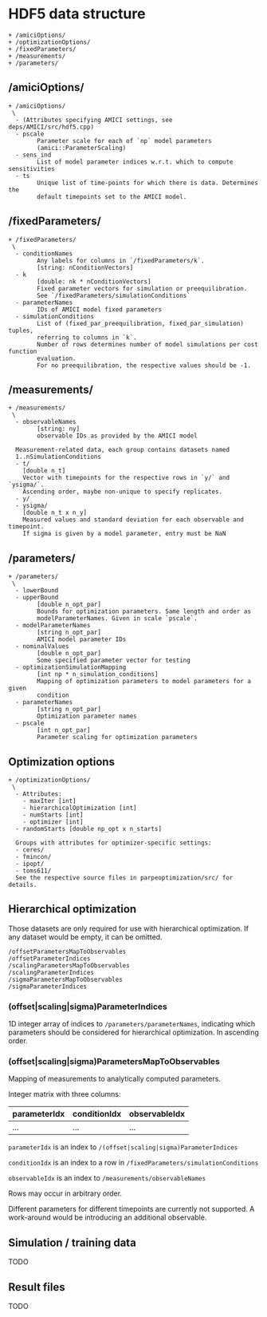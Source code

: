# HDF5 data structure

```
+ /amiciOptions/
+ /optimizationOptions/
+ /fixedParameters/
+ /measurements/
+ /parameters/
```

## /amiciOptions/

```
+ /amiciOptions/
 \
  - (Attributes specifying AMICI settings, see deps/AMICI/src/hdf5.cpp)
  - pscale 
        Parameter scale for each of `np` model parameters 
        (amici::ParameterScaling)
  - sens_ind
        List of model parameter indices w.r.t. which to compute sensitivities
  - ts
        Unique list of time-points for which there is data. Determines the 
        default timepoints set to the AMICI model. 
```

## /fixedParameters/

```
+ /fixedParameters/
 \
  - conditionNames
        Any labels for columns in `/fixedParameters/k`.
        [string: nConditionVectors]
  - k
        [double: nk * nConditionVectors]
        Fixed parameter vectors for simulation or preequilibration. 
        See `/fixedParameters/simulationConditions`
  - parameterNames
        IDs of AMICI model fixed parameters
  - simulationConditions
        List of (fixed_par_preequilibration, fixed_par_simulation) tuples,
        referring to columns in `k`.
        Number of rows determines number of model simulations per cost function
        evaluation. 
        For no preequilibration, the respective values should be -1.
```

## /measurements/

```
+ /measurements/
 \
  - observableNames
        [string: ny]
        observable IDs as provided by the AMICI model
  
  Measurement-related data, each group contains datasets named 
  1..nSimulationConditions
  - t/
    [double n_t]
    Vector with timepoints for the respective rows in `y/` and `ysigma/`.
    Ascending order, maybe non-unique to specify replicates.
  - y/
  - ysigma/
    [double n_t x n_y]
    Measured values and standard deviation for each observable and timepoint.
    If sigma is given by a model parameter, entry must be NaN
```

## /parameters/

```
+ /parameters/
 \
  - lowerBound
  - upperBound
        [double n_opt_par]
        Bounds for optimization parameters. Same length and order as 
        modelParameterNames. Given in scale `pscale`. 
  - modelParameterNames
        [string n_opt_par]
        AMICI model parameter IDs
  - nominalValues
        [double n_opt_par]
        Some specified parameter vector for testing
  - optimizationSimulationMapping
        [int np * n_simulation_conditions]
        Mapping of optimization parameters to model parameters for a given 
        condition
  - parameterNames
        [string n_opt_par]
        Optimization parameter names
  - pscale
        [int n_opt_par]
        Parameter scaling for optimization parameters
```

## Optimization options

```
+ /optimizationOptions/
 \
  - Attributes:
    - maxIter [int]
    - hierarchicalOptimization [int]
    - numStarts [int]
    - optimizer [int]
  - randomStarts [double np_opt x n_starts]

  Groups with attributes for optimizer-specific settings:
  - ceres/
  - fmincon/
  - ipopt/
  - toms611/
  See the respective source files in parpeoptimization/src/ for details.
```

## Hierarchical optimization

Those datasets are only required for use with hierarchical optimization.
If any dataset would be empty, it can be omitted.

```
/offsetParametersMapToObservables
/offsetParameterIndices
/scalingParametersMapToObservables
/scalingParameterIndices
/sigmaParametersMapToObservables
/sigmaParameterIndices
```

### (offset|scaling|sigma)ParameterIndices

1D integer array of indices to `/parameters/parameterNames`, indicating which
parameters should be considered for hierarchical optimization.
In ascending order.

### (offset|scaling|sigma)ParametersMapToObservables

Mapping of measurements to analytically computed parameters.

Integer matrix with three columns:

| parameterIdx | conditionIdx | observableIdx | 
|---|------|---|
|...|...|...|

`parameterIdx` is an index to `/(offset|scaling|sigma)ParameterIndices`

`conditionIdx` is an index to a row in `/fixedParameters/simulationConditions`

`observableIdx` is an index to `/measurements/observableNames`

Rows may occur in arbitrary order.

Different parameters for different timepoints are currently not supported.
A work-around would be introducing an additional observable.

## Simulation / training data

TODO

## Result files

TODO
